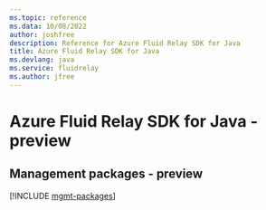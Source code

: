 ```yaml
---
ms.topic: reference
ms.data: 10/08/2022
author: joshfree
description: Reference for Azure Fluid Relay SDK for Java
title: Azure Fluid Relay SDK for Java
ms.devlang: java
ms.service: fluidrelay
ms.author: jfree
---
```

# Azure Fluid Relay SDK for Java - preview

## Management packages - preview
[!INCLUDE [mgmt-packages](fluid-relay-mgmt-index.md)]